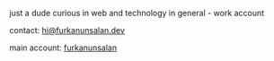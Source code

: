 just a dude curious in web and technology in general - work account

contact: hi@furkanunsalan.dev

main account: [furkanunsalan](https://github.com/furkanunsalan)
